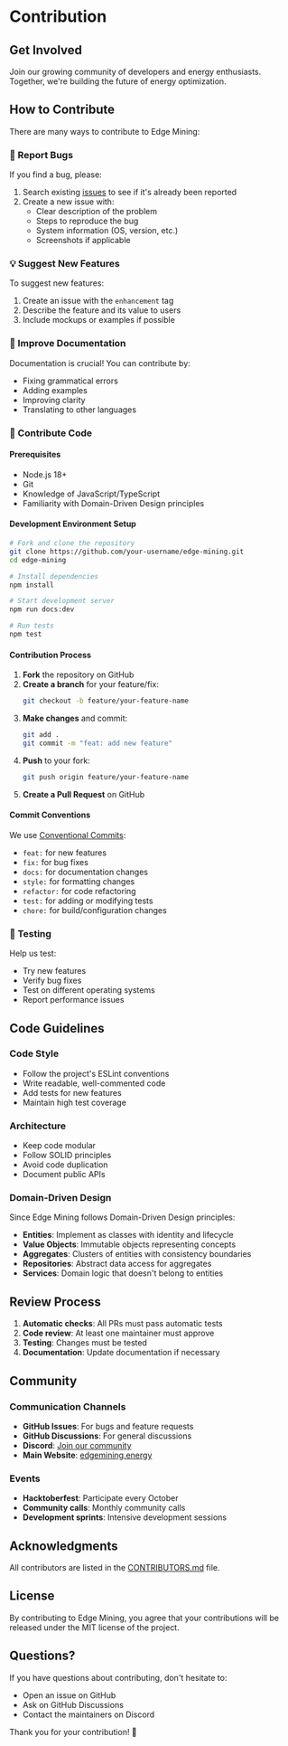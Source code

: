 # Contribution

## Get Involved

Join our growing community of developers and energy enthusiasts. Together, we're building the future of energy optimization.

## How to Contribute

There are many ways to contribute to Edge Mining:

### 🐛 Report Bugs

If you find a bug, please:

1. Search existing [issues](https://github.com/edge-mining/docs/issues) to see if it's already been reported
2. Create a new issue with:
   - Clear description of the problem
   - Steps to reproduce the bug
   - System information (OS, version, etc.)
   - Screenshots if applicable

### 💡 Suggest New Features

To suggest new features:

1. Create an issue with the `enhancement` tag
2. Describe the feature and its value to users
3. Include mockups or examples if possible

### 📝 Improve Documentation

Documentation is crucial! You can contribute by:

- Fixing grammatical errors
- Adding examples
- Improving clarity
- Translating to other languages

### 🔧 Contribute Code

#### Prerequisites

- Node.js 18+
- Git
- Knowledge of JavaScript/TypeScript
- Familiarity with Domain-Driven Design principles

#### Development Environment Setup

```bash
# Fork and clone the repository
git clone https://github.com/your-username/edge-mining.git
cd edge-mining

# Install dependencies
npm install

# Start development server
npm run docs:dev

# Run tests
npm test
```

#### Contribution Process

1. **Fork** the repository on GitHub
2. **Create a branch** for your feature/fix:
   ```bash
   git checkout -b feature/your-feature-name
   ```
3. **Make changes** and commit:
   ```bash
   git add .
   git commit -m "feat: add new feature"
   ```
4. **Push** to your fork:
   ```bash
   git push origin feature/your-feature-name
   ```
5. **Create a Pull Request** on GitHub

#### Commit Conventions

We use [Conventional Commits](https://www.conventionalcommits.org/):

- `feat:` for new features
- `fix:` for bug fixes
- `docs:` for documentation changes
- `style:` for formatting changes
- `refactor:` for code refactoring
- `test:` for adding or modifying tests
- `chore:` for build/configuration changes

### 🧪 Testing

Help us test:

- Try new features
- Verify bug fixes
- Test on different operating systems
- Report performance issues

## Code Guidelines

### Code Style

- Follow the project's ESLint conventions
- Write readable, well-commented code
- Add tests for new features
- Maintain high test coverage

### Architecture

- Keep code modular
- Follow SOLID principles
- Avoid code duplication
- Document public APIs

### Domain-Driven Design

Since Edge Mining follows Domain-Driven Design principles:

- **Entities**: Implement as classes with identity and lifecycle
- **Value Objects**: Immutable objects representing concepts
- **Aggregates**: Clusters of entities with consistency boundaries
- **Repositories**: Abstract data access for aggregates
- **Services**: Domain logic that doesn't belong to entities

## Review Process

1. **Automatic checks**: All PRs must pass automatic tests
2. **Code review**: At least one maintainer must approve
3. **Testing**: Changes must be tested
4. **Documentation**: Update documentation if necessary

## Community

### Communication Channels

- **GitHub Issues**: For bugs and feature requests
- **GitHub Discussions**: For general discussions
- **Discord**: [Join our community](https://discord.gg/edgemining)
- **Main Website**: [edgemining.energy](https://edgemining.energy)

### Events

- **Hacktoberfest**: Participate every October
- **Community calls**: Monthly community calls
- **Development sprints**: Intensive development sessions

## Acknowledgments

All contributors are listed in the [CONTRIBUTORS.md](https://github.com/edge-mining/docs/blob/main/CONTRIBUTORS.md) file.

## License

By contributing to Edge Mining, you agree that your contributions will be released under the MIT license of the project.

## Questions?

If you have questions about contributing, don't hesitate to:

- Open an issue on GitHub
- Ask on GitHub Discussions
- Contact the maintainers on Discord

Thank you for your contribution! 🚀 